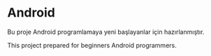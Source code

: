 # Android
Bu proje Android programlamaya yeni başlayanlar için hazırlanmıştır.


This project prepared for beginners Android programmers.
